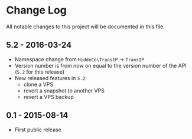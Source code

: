 # Change Log
All notable changes to this project will be documented in this file.

## 5.2 - 2016-03-24
- Namespace change from `HiddeCo\TransIP` -> `TransIP`
- Version number is from now on equal to the version number of the API (`5.2` for this release)
- New released features in `5.2`:
	- clone a VPS
	- revert a snapshot to another VPS
	- revert a VPS backup

## 0.1 - 2015-08-14
- First public release